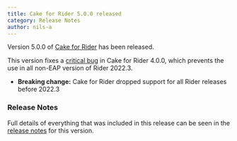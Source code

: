 ```yaml
---
title: Cake for Rider 5.0.0 released
category: Release Notes
author: nils-a
---
```


Version 5.0.0 of [Cake for Rider](https://plugins.jetbrains.com/plugin/15729-cake-rider) has been released.

This version fixes a [critical bug](https://github.com/cake-build/cake-rider/issues/301) in Cake for Rider 4.0.0,
which prevents the use in all non-EAP version of Rider 2022.3.

- **Breaking change:** Cake for Rider dropped support for all Rider releases before 2022.3

<!--excerpt-->

### Release Notes

Full details of everything that was included in this release can be seen in the [release notes](https://github.com/cake-build/cake-rider/releases/tag/5.0.0) for this version.

